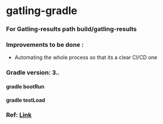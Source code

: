 # gatling-gradle

### For Gatling-results path build/gatling-results

### Improvements to be done :
* Automating the whole process so that its a clear CI/CD one

### Gradle version: 3._._

#### gradle bootRun 
#### gradle testLoad

### Ref: [Link](http://brokenrhythm.blog/gradle-gatling-springboot-automation)


